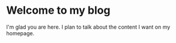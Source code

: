 # Welcome to my blog

I'm glad you are here. I plan to talk about the content I want on my homepage.
